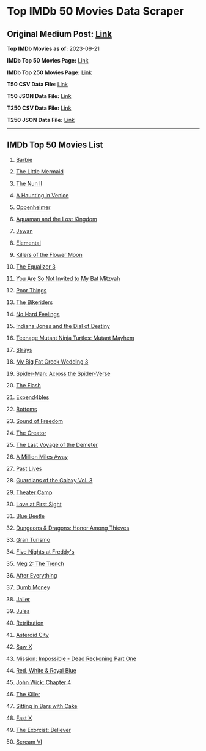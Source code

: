 # Top IMDb 50 Movies Data Scraper

## Original Medium Post: [Link](https://medium.com/@nishantsahoo/which-movie-should-i-watch-5c83a3c0f5b1)

**Top IMDb Movies as of:** 2023-09-21

**IMDb Top 50 Movies Page:** [Link](http://www.imdb.com/search/title?release_date=2023,2023&title_type=feature)

**IMDb Top 250 Movies Page:** [Link](https://www.imdb.com/chart/top/)

**T50 CSV Data File:** [Link](/Data/T50/data.csv)

**T50 JSON Data File:** [Link](/Data/T50/data.json)

**T250 CSV Data File:** [Link](/Data/T250/data.csv)

**T250 JSON Data File:** [Link](/Data/T250/data.json)

---

## IMDb Top 50 Movies List

1. [Barbie](https://www.imdb.com/title/tt1517268/?ref_=adv_li_tt)

2. [The Little Mermaid](https://www.imdb.com/title/tt5971474/?ref_=adv_li_tt)

3. [The Nun II](https://www.imdb.com/title/tt10160976/?ref_=adv_li_tt)

4. [A Haunting in Venice](https://www.imdb.com/title/tt22687790/?ref_=adv_li_tt)

5. [Oppenheimer](https://www.imdb.com/title/tt15398776/?ref_=adv_li_tt)

6. [Aquaman and the Lost Kingdom](https://www.imdb.com/title/tt9663764/?ref_=adv_li_tt)

7. [Jawan](https://www.imdb.com/title/tt15354916/?ref_=adv_li_tt)

8. [Elemental](https://www.imdb.com/title/tt15789038/?ref_=adv_li_tt)

9. [Killers of the Flower Moon](https://www.imdb.com/title/tt5537002/?ref_=adv_li_tt)

10. [The Equalizer 3](https://www.imdb.com/title/tt17024450/?ref_=adv_li_tt)

11. [You Are So Not Invited to My Bat Mitzvah](https://www.imdb.com/title/tt21276878/?ref_=adv_li_tt)

12. [Poor Things](https://www.imdb.com/title/tt14230458/?ref_=adv_li_tt)

13. [The Bikeriders](https://www.imdb.com/title/tt21454134/?ref_=adv_li_tt)

14. [No Hard Feelings](https://www.imdb.com/title/tt15671028/?ref_=adv_li_tt)

15. [Indiana Jones and the Dial of Destiny](https://www.imdb.com/title/tt1462764/?ref_=adv_li_tt)

16. [Teenage Mutant Ninja Turtles: Mutant Mayhem](https://www.imdb.com/title/tt8589698/?ref_=adv_li_tt)

17. [Strays](https://www.imdb.com/title/tt15153532/?ref_=adv_li_tt)

18. [My Big Fat Greek Wedding 3](https://www.imdb.com/title/tt21103300/?ref_=adv_li_tt)

19. [Spider-Man: Across the Spider-Verse](https://www.imdb.com/title/tt9362722/?ref_=adv_li_tt)

20. [The Flash](https://www.imdb.com/title/tt0439572/?ref_=adv_li_tt)

21. [Expend4bles](https://www.imdb.com/title/tt3291150/?ref_=adv_li_tt)

22. [Bottoms](https://www.imdb.com/title/tt17527468/?ref_=adv_li_tt)

23. [Sound of Freedom](https://www.imdb.com/title/tt7599146/?ref_=adv_li_tt)

24. [The Creator](https://www.imdb.com/title/tt11858890/?ref_=adv_li_tt)

25. [The Last Voyage of the Demeter](https://www.imdb.com/title/tt1001520/?ref_=adv_li_tt)

26. [A Million Miles Away](https://www.imdb.com/title/tt21940010/?ref_=adv_li_tt)

27. [Past Lives](https://www.imdb.com/title/tt13238346/?ref_=adv_li_tt)

28. [Guardians of the Galaxy Vol. 3](https://www.imdb.com/title/tt6791350/?ref_=adv_li_tt)

29. [Theater Camp](https://www.imdb.com/title/tt21232992/?ref_=adv_li_tt)

30. [Love at First Sight](https://www.imdb.com/title/tt13444014/?ref_=adv_li_tt)

31. [Blue Beetle](https://www.imdb.com/title/tt9362930/?ref_=adv_li_tt)

32. [Dungeons & Dragons: Honor Among Thieves](https://www.imdb.com/title/tt2906216/?ref_=adv_li_tt)

33. [Gran Turismo](https://www.imdb.com/title/tt4495098/?ref_=adv_li_tt)

34. [Five Nights at Freddy's](https://www.imdb.com/title/tt4589218/?ref_=adv_li_tt)

35. [Meg 2: The Trench](https://www.imdb.com/title/tt9224104/?ref_=adv_li_tt)

36. [After Everything](https://www.imdb.com/title/tt15334488/?ref_=adv_li_tt)

37. [Dumb Money](https://www.imdb.com/title/tt13957560/?ref_=adv_li_tt)

38. [Jailer](https://www.imdb.com/title/tt11663228/?ref_=adv_li_tt)

39. [Jules](https://www.imdb.com/title/tt15428940/?ref_=adv_li_tt)

40. [Retribution](https://www.imdb.com/title/tt6906292/?ref_=adv_li_tt)

41. [Asteroid City](https://www.imdb.com/title/tt14230388/?ref_=adv_li_tt)

42. [Saw X](https://www.imdb.com/title/tt21807222/?ref_=adv_li_tt)

43. [Mission: Impossible - Dead Reckoning Part One](https://www.imdb.com/title/tt9603212/?ref_=adv_li_tt)

44. [Red, White & Royal Blue](https://www.imdb.com/title/tt10172266/?ref_=adv_li_tt)

45. [John Wick: Chapter 4](https://www.imdb.com/title/tt10366206/?ref_=adv_li_tt)

46. [The Killer](https://www.imdb.com/title/tt1136617/?ref_=adv_li_tt)

47. [Sitting in Bars with Cake](https://www.imdb.com/title/tt8452344/?ref_=adv_li_tt)

48. [Fast X](https://www.imdb.com/title/tt5433140/?ref_=adv_li_tt)

49. [The Exorcist: Believer](https://www.imdb.com/title/tt12921446/?ref_=adv_li_tt)

50. [Scream VI](https://www.imdb.com/title/tt17663992/?ref_=adv_li_tt)
